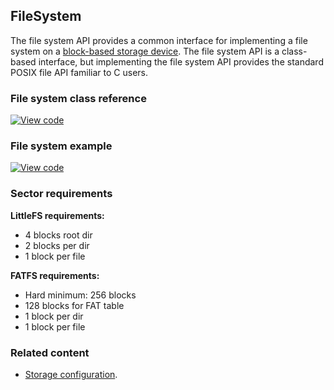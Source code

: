 ## FileSystem

The file system API provides a common interface for implementing a file system on a [block-based storage device](/docs/development/reference/contributing-storage.html#block-devices). The file system API is a class-based interface, but implementing the file system API provides the standard POSIX file API familiar to C users.

### File system class reference

[![View code](https://www.mbed.com/embed/?type=library)](http://os-doc-builder.test.mbed.com/docs/development/mbed-os-api-doxy/classmbed_1_1_file_system.html)

### File system example

[![View code](https://www.mbed.com/embed/?url=https://github.com/armmbed/mbed-os-example-fat-filesystem)](https://github.com/ARMmbed/mbed-os-example-fat-filesystem/blob/master/main.cpp)

### Sector requirements

**LittleFS requirements:**

- 4 blocks root dir
- 2 blocks per dir
- 1 block per file

**FATFS requirements:**

- Hard minimum: 256 blocks
- 128 blocks for FAT table
- 1 block per dir
- 1 block per file

### Related content

- [Storage configuration](configuration-storage.html).
